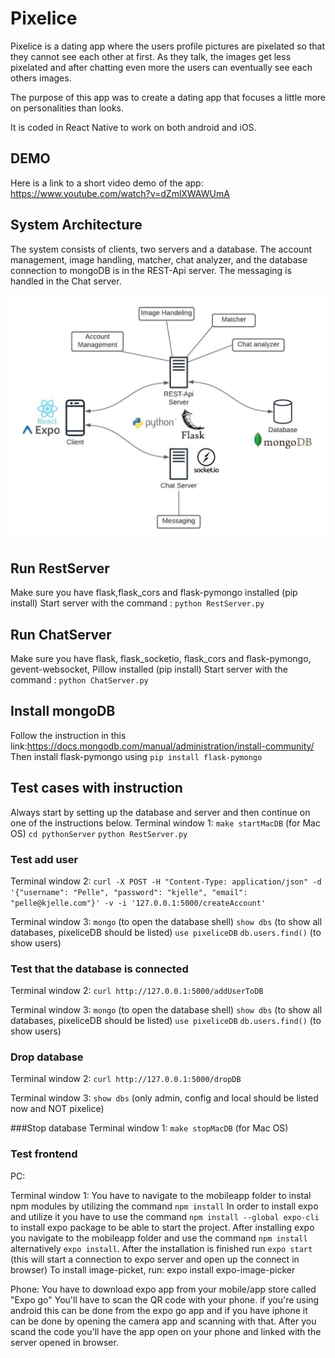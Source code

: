 # Pixelice
Pixelice is a dating app where the users profile pictures are pixelated so that they cannot see each other at first. As they talk, the images get less pixelated and after chatting even more the users can eventually see each others images. 

The purpose of this app was to create a dating app that focuses a little more on personalities than looks. 

It is coded in React Native to work on both android and iOS. 

## DEMO

Here is a link to a short video demo of the app: https://www.youtube.com/watch?v=dZmlXWAWUmA 

## System Architecture
The system consists of clients, two servers and a database. The account management, image handling, matcher, chat analyzer, and the database connection to mongoDB is in the REST-Api server. The messaging is handled in the Chat server. 

![Image of the System Architecture](https://github.com/lovvvan/Pixel-dating/blob/main/PixeliceArchitecture.jpeg?raw=true)

## Run RestServer
Make sure you have flask,flask_cors and flask-pymongo installed (pip install)
Start server with the command :
`python RestServer.py`

## Run ChatServer
Make sure you have flask, flask_socketio, flask_cors and flask-pymongo, gevent-websocket, Pillow installed (pip install)
Start server with the command :
`python ChatServer.py`

## Install mongoDB
Follow the instruction in this link:https://docs.mongodb.com/manual/administration/install-community/
Then install flask-pymongo using `pip install flask-pymongo`

## Test cases with instruction
Always start by setting up the database and server and then continue on one of the instructions below.
Terminal window 1:
`make startMacDB` (for Mac OS)
`cd pythonServer`
`python RestServer.py`

### Test add user
Terminal window 2:
`curl -X POST -H "Content-Type: application/json" -d '{"username": "Pelle", "password": "kjelle", "email": "pelle@kjelle.com"}' -v -i '127.0.0.1:5000/createAccount'`

Terminal window 3:
`mongo` (to open the database shell)
`show dbs` (to show all databases, pixeliceDB should be listed)
`use pixeliceDB`
`db.users.find()` (to show users)

### Test that the database is connected
Terminal window 2:
`curl http://127.0.0.1:5000/addUserToDB`

Terminal window 3:
`mongo` (to open the database shell)
`show dbs` (to show all databases, pixeliceDB should be listed)
`use pixeliceDB`
`db.users.find()` (to show users)

### Drop database
Terminal window 2:
`curl http://127.0.0.1:5000/dropDB`

Terminal window 3:
`show dbs` (only admin, config and local should be listed now and NOT pixelice)

###Stop database
Terminal window 1:
`make stopMacDB` (for Mac OS)

### Test frontend
PC:

Terminal window 1:
You have to navigate to the mobileapp folder to instal npm modules by utilizing the command `npm install`
In order to install expo and utilize it you have to use the command `npm install --global expo-cli` to install expo package to be able to start the project.
After installing expo you navigate to the mobileapp folder and use the command `npm install`  alternatively `expo install`. After the installation is finished run
`expo start` (this will start a connection to expo server and open up the connect in browser)
To install image-picket, run: expo install expo-image-picker

Phone:
You have to download expo app from your mobile/app store called "Expo go"
You'll have to scan the QR code with your phone. if you're using android this can be done from the expo go app and if you have iphone it can be done by opening the camera app and scanning with that.
After you scand the code you'll have the app open on your phone and linked with the server opened in browser.
